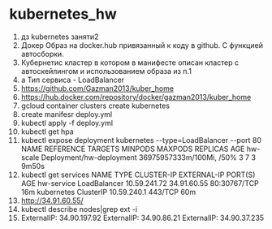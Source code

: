 # kubernetes_hw
1. дз kubernetes заняти2
2. Докер Образ на docker.hub привязанный к коду в github. С функцией автосборки.
3. Кубернетис кластер в котором в манифесте описан кластер с автоскейлингом и использованием образа из п.1
4. а Тип сервиса - LoadBalancer
5. https://github.com/Gazman2013/kuber_home
6. https://hub.docker.com/repository/docker/gazman2013/kuber_home
7. gcloud container clusters create kubernetes
8. create manifesr deploy.yml
9. kubectl apply -f deploy.yml
10. kubectl get hpa
11. kubectl expose deployment kubernetes --type=LoadBalancer --port 80
NAME       REFERENCE                  TARGETS                             MINPODS   MAXPODS   REPLICAS   AGE
hw-scale   Deployment/hw-deployment   36975957333m/100Mi, <unknown>/50%   3         7         3          9m50s
12. kubectl get services
NAME         TYPE           CLUSTER-IP     EXTERNAL-IP   PORT(S)        AGE
hw-service   LoadBalancer   10.59.241.72   34.91.60.55   80:30767/TCP   16m
kubernetes   ClusterIP      10.59.240.1    <none>        443/TCP        60m
13. http://34.91.60.55/
14. kubectl describe nodes|grep ext -i
15. ExternalIP:   34.90.197.92
  ExternalIP:   34.90.86.21
  ExternalIP:   34.90.37.235
